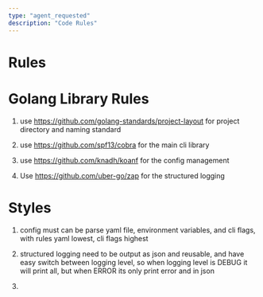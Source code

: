 ```yaml
---
type: "agent_requested"
description: "Code Rules"
---
```


# Rules

# Golang Library Rules

1. use https://github.com/golang-standards/project-layout for project directory and naming standard

2. use https://github.com/spf13/cobra for the main cli library

3. use https://github.com/knadh/koanf for the config management

4. Use https://github.com/uber-go/zap for the structured logging

# Styles

1. config must can be parse yaml file, environment variables, and cli flags, with rules yaml lowest, cli flags highest

2. structured logging need to be output as json and reusable, and have easy switch between logging level, so when logging level is DEBUG it will print all, but when ERROR its only print error and in json

3.
